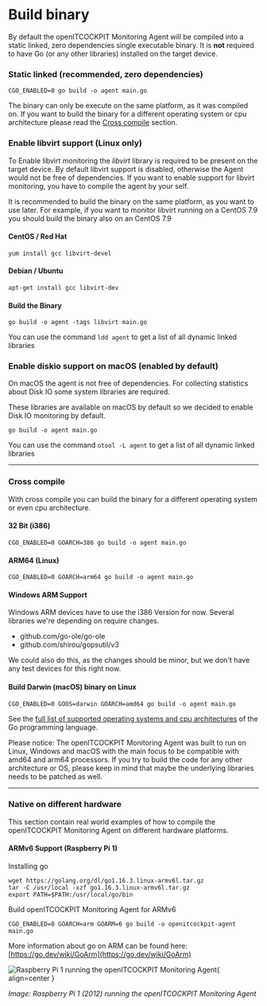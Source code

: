 # Build binary

By default the openITCOCKPIT Monitoring Agent will be compiled into a static linked, zero dependencies single executable binary. It is **not** required to have Go (or any other libraries) installed on the target device.

### Static linked (recommended, zero dependencies)
```
CGO_ENABLED=0 go build -o agent main.go
``` 

The binary can only be execute on the same platform, as it was compiled on. If you want to build the binary for a different operating system or cpu architecture please read the [Cross compile](#cross-compile) section.

### Enable libvirt support (Linux only)
To Enable libvirt monitoring the _libvirt_ library is required to be present on the target device. By default libvirt support is disabled, otherwise the Agent would not be free of dependencies. If you want to enable support for libvirt monitoring, you have to compile the agent by your self.

It is recommended to build the binary on the same platform, as you want to use later. For example, if you want to monitor libvirt running on a CentOS 7.9 you should build the binary also on an CentOS 7.9

#### CentOS / Red Hat
````
yum install gcc libvirt-devel
````

#### Debian / Ubuntu
````
apt-get install gcc libvirt-dev
````


#### Build the Binary
```
go build -o agent -tags libvirt main.go
```

You can use the command `ldd agent` to get a list of all dynamic linked libraries


### Enable diskio support on macOS (enabled by default)
On macOS the agent is not free of dependencies. For collecting statistics about Disk IO some system libraries are required. 

These libraries are available on macOS by default so we decided to enable Disk IO monitoring by default.
```
go build -o agent main.go
```

You can use the command `otool -L agent` to get a list of all dynamic linked libraries

---

### Cross compile
With cross compile you can build the binary for a different operating system or even cpu architecture.

#### 32 Bit (i386)
```
CGO_ENABLED=0 GOARCH=386 go build -o agent main.go
```

#### ARM64 (Linux)
```
CGO_ENABLED=0 GOARCH=arm64 go build -o agent main.go
```

#### Windows ARM Support

Windows ARM devices have to use the i386 Version for now. Several libraries we're depending on require changes.

* github.com/go-ole/go-ole
* github.com/shirou/gopsutil/v3

We could also do this, as the changes should be minor, but we don't have any test devices for this right now.

#### Build Darwin (macOS) binary on Linux
```
CGO_ENABLED=0 GOOS=darwin GOARCH=amd64 go build -o agent main.go
```

See the [full list of supported operating systems and cpu architectures](https://github.com/golang/go/blob/e79b2e1e3acbce03b04f4ae95a8884183006bd1e/src/internal/syslist/syslist.go#L58-L82) of the Go programming language.

Please notice: The openITCOCKPIT Monitoring Agent was built to run on Linux, Windows and macOS with the main focus to be compatible with amd64 and arm64 processors. If you try to build the code for any other architecture or OS, please keep in mind that maybe the underlying libraries needs to be patched as well.

---

### Native on different hardware
This section contain real world examples of how to compile the openITCOCKPIT Monitoring Agent on different hardware platforms.

#### ARMv6 Support (Raspberry Pi 1)

Installing go
```
wget https://golang.org/dl/go1.16.3.linux-armv6l.tar.gz
tar -C /usr/local -xzf go1.16.3.linux-armv6l.tar.gz
export PATH=$PATH:/usr/local/go/bin
```


Build openITCOCKPIT Monitoring Agent for ARMv6
```
CGO_ENABLED=0 GOARCH=arm GOARM=6 go build -o openitcockpit-agent main.go
```

More information about go on ARM can be found here: [https://go.dev/wiki/GoArm](https://go.dev/wiki/GoArm)

![Raspberry Pi 1 running the openITCOCKPIT Monitoring Agent](/images/agent/Raspberry_Pi_1.jpg){ align=center }

*Image: Raspberry Pi 1 (2012) running the openITCOCKPIT Monitoring Agent*